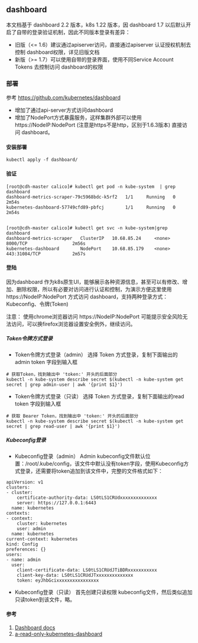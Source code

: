 ## dashboard

本文档基于 dashboard 2.2 版本，k8s 1.22 版本，因 dashboard 1.7 以后默认开启了自带的登录验证机制，因此不同版本登录有差异：

* 旧版（<= 1.6）建议通过apiserver访问，直接通过apiserver 认证授权机制去控制 dashboard权限，详见旧版文档
* 新版（>= 1.7）可以使用自带的登录界面，使用不同Service Account Tokens 去控制访问 dashboard的权限


### 部署

参考 https://github.com/kubernetes/dashboard

- 增加了通过api-server方式访问dashboard
- 增加了NodePort方式暴露服务，这样集群外部可以使用 https://NodeIP:NodePort (注意是https不是http，区别于1.6.3版本) 直接访问 dashboard。


#### 安装部署

`kubectl apply -f dashboard/`


#### 验证
```
[root@cdh-master calico]# kubectl get pod -n kube-system  | grep dashboard
dashboard-metrics-scraper-79c5968bdc-k5rf2   1/1     Running   0          2m54s
kubernetes-dashboard-57749cfd89-pbfcj        1/1     Running   0          2m54s


[root@cdh-master calico]# kubectl get svc -n kube-system|grep dashboard
dashboard-metrics-scraper   ClusterIP   10.68.85.24     <none>        8000/TCP                 2m56s
kubernetes-dashboard        NodePort    10.68.85.179    <none>        443:31084/TCP            2m57s

```

#### 登陆
因为dashboard 作为k8s原生UI，能够展示各种资源信息，甚至可以有修改、增加、删除权限，所以有必要对访问进行认证和控制，为演示方便这里使用 https://NodeIP:NodePort 方式访问 dashboard，支持两种登录方式：Kubeconfig、令牌(Token)

注意： 使用chrome浏览器访问 https://NodeIP:NodePort 可能提示安全风险无法访问，可以换firefox浏览器设置安全例外，继续访问。



##### Token令牌方式登录

- Token令牌方式登录（admin）
选择 Token 方式登录，复制下面输出的admin token 字段到输入框

```
# 获取Token，找到输出中 'token:' 开头的后面部分
kubectl -n kube-system describe secret $(kubectl -n kube-system get secret | grep admin-user | awk '{print $1}')
```


- Token令牌方式登录（只读）
选择 Token 方式登录，复制下面输出的read token 字段到输入框

```
# 获取 Bearer Token，找到输出中 'token:' 开头的后面部分
kubectl -n kube-system describe secret $(kubectl -n kube-system get secret | grep read-user | awk '{print $1}')
```

##### Kubeconfig登录

- Kubeconfig登录（admin）
Admin kubeconfig文件默认位置：/root/.kube/config，该文件中默认没有token字段，使用Kubeconfig方式登录，还需要将token追加到该文件中，完整的文件格式如下：
```
apiVersion: v1
clusters:
- cluster:
    certificate-authority-data: LS0tLS1CRUdxxxxxxxxxxxxxx
    server: https://127.0.0.1:6443
  name: kubernetes
contexts:
- context:
    cluster: kubernetes
    user: admin
  name: kubernetes
current-context: kubernetes
kind: Config
preferences: {}
users:
- name: admin
  user:
    client-certificate-data: LS0tLS1CRUdJTiBDRxxxxxxxxxxx
    client-key-data: LS0tLS1CRUdJTxxxxxxxxxxxxxx
    token: eyJhbGcixxxxxxxxxxxxxxxx

```

- Kubeconfig登录（只读）
首先创建只读权限 kubeconfig文件，然后类似追加只读token到该文件，略。


#### 参考
1. [Dashboard docs](https://github.com/kubernetes/dashboard/blob/master/docs/README.md)
2. [a-read-only-kubernetes-dashboard](https://blog.cowger.us/2018/07/03/a-read-only-kubernetes-dashboard.html)

